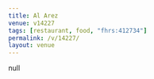 ```yaml
---
title: Al Arez
venue: v14227
tags: [restaurant, food, "fhrs:412734"]
permalink: /v/14227/
layout: venue
---
```

null
